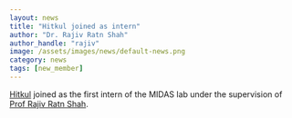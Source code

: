 ```yaml
---
layout: news
title: "Hitkul joined as intern"
author: "Dr. Rajiv Ratn Shah"
author_handle: "rajiv"
image: /assets/images/news/default-news.png
category: news
tags: [new_member]
---
```

[Hitkul][1] joined as the first intern of the MIDAS lab under the supervision of [Prof Rajiv Ratn Shah][2].

[1]: /team/hitkul.html
[2]: https://www.iiitd.ac.in/rajivratn